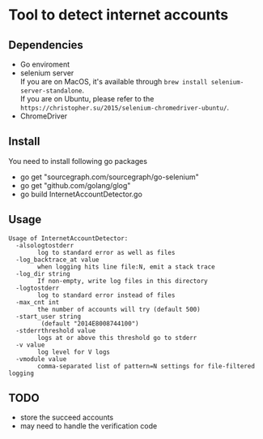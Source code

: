 # Tool to detect internet accounts
## Dependencies
- Go enviroment
- selenium server
    <br>
    If you are on MacOS, it's available through `brew install selenium-server-standalone`.
    <br>
    If you are on Ubuntu, please refer to the `https://christopher.su/2015/selenium-chromedriver-ubuntu/`.
- ChromeDriver

## Install
You need to install following go packages 
- go get "sourcegraph.com/sourcegraph/go-selenium"
- go get "github.com/golang/glog"
- go build InternetAccountDetector.go

## Usage
```
Usage of InternetAccountDetector:
  -alsologtostderr
    	log to standard error as well as files
  -log_backtrace_at value
    	when logging hits line file:N, emit a stack trace
  -log_dir string
    	If non-empty, write log files in this directory
  -logtostderr
    	log to standard error instead of files
  -max_cnt int
    	the number of accounts will try (default 500)
  -start_user string
    	 (default "2014E8008744100")
  -stderrthreshold value
    	logs at or above this threshold go to stderr
  -v value
    	log level for V logs
  -vmodule value
    	comma-separated list of pattern=N settings for file-filtered logging
   ```
    
## TODO 
- store the succeed accounts
- may need to handle the verification code

